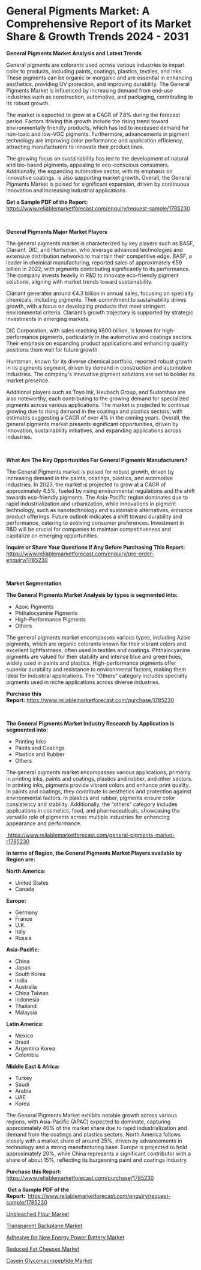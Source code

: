 <p><h1>General Pigments Market: A Comprehensive Report of its Market Share & Growth Trends 2024 - 2031</h1></p><p><strong>General Pigments Market Analysis and Latest Trends</strong></p>
<p><p>General pigments are colorants used across various industries to impart color to products, including paints, coatings, plastics, textiles, and inks. These pigments can be organic or inorganic and are essential in enhancing aesthetics, providing UV protection, and improving durability. The General Pigments Market is influenced by increasing demand from end-use industries such as construction, automotive, and packaging, contributing to its robust growth.</p><p>The market is expected to grow at a CAGR of 7.8% during the forecast period. Factors driving this growth include the rising trend toward environmentally friendly products, which has led to increased demand for non-toxic and low-VOC pigments. Furthermore, advancements in pigment technology are improving color performance and application efficiency, attracting manufacturers to innovate their product lines. </p><p>The growing focus on sustainability has led to the development of natural and bio-based pigments, appealing to eco-conscious consumers. Additionally, the expanding automotive sector, with its emphasis on innovative coatings, is also supporting market growth. Overall, the General Pigments Market is poised for significant expansion, driven by continuous innovation and increasing industrial applications. </p></p>
<p><strong>Get a Sample PDF of the Report:&nbsp;</strong> <a href="https://www.reliablemarketforecast.com/enquiry/request-sample/1785230?utm_campaign=1144&utm_medium=2&utm_source=Github&utm_content=ia&utm_term=08102024&utm_id=general-pigments">https://www.reliablemarketforecast.com/enquiry/request-sample/1785230</a></p>
<p>&nbsp;</p>
<p><strong>General Pigments Major Market Players</strong></p>
<p><p>The general pigments market is characterized by key players such as BASF, Clariant, DIC, and Huntsman, who leverage advanced technologies and extensive distribution networks to maintain their competitive edge. BASF, a leader in chemical manufacturing, reported sales of approximately €59 billion in 2022, with pigments contributing significantly to its performance. The company invests heavily in R&D to innovate eco-friendly pigment solutions, aligning with market trends toward sustainability.</p><p>Clariant generates around €4.3 billion in annual sales, focusing on specialty chemicals, including pigments. Their commitment to sustainability drives growth, with a focus on developing products that meet stringent environmental criteria. Clariant’s growth trajectory is supported by strategic investments in emerging markets.</p><p>DIC Corporation, with sales reaching ¥800 billion, is known for high-performance pigments, particularly in the automotive and coatings sectors. Their emphasis on expanding product applications and enhancing quality positions them well for future growth.</p><p>Huntsman, known for its diverse chemical portfolio, reported robust growth in its pigments segment, driven by demand in construction and automotive industries. The company's innovative pigment solutions are set to bolster its market presence.</p><p>Additional players such as Toyo Ink, Heubach Group, and Sudarshan are also noteworthy, each contributing to the growing demand for specialized pigments across various applications. The market is projected to continue growing due to rising demand in the coatings and plastics sectors, with estimates suggesting a CAGR of over 4% in the coming years. Overall, the general pigments market presents significant opportunities, driven by innovation, sustainability initiatives, and expanding applications across industries.</p></p>
<p>&nbsp;</p>
<p><strong>What Are The Key Opportunities For General Pigments Manufacturers?</strong></p>
<p><p>The General Pigments market is poised for robust growth, driven by increasing demand in the paints, coatings, plastics, and automotive industries. In 2023, the market is projected to grow at a CAGR of approximately 4.5%, fueled by rising environmental regulations and the shift towards eco-friendly pigments. The Asia-Pacific region dominates due to rapid industrialization and urbanization, while innovations in pigment technology, such as nanotechnology and sustainable alternatives, enhance product offerings. Future outlook indicates a shift toward durability and performance, catering to evolving consumer preferences. Investment in R&D will be crucial for companies to maintain competitiveness and capitalize on emerging opportunities.</p></p>
<p><strong>Inquire or Share Your Questions If Any Before Purchasing This Report:</strong> <a href="https://www.reliablemarketforecast.com/enquiry/pre-order-enquiry/1785230?utm_campaign=1144&utm_medium=2&utm_source=Github&utm_content=ia&utm_term=08102024&utm_id=general-pigments">https://www.reliablemarketforecast.com/enquiry/pre-order-enquiry/1785230</a></p>
<p>&nbsp;</p>
<p><strong>Market Segmentation</strong></p>
<p><strong>The General Pigments Market Analysis by types is segmented into:</strong></p>
<p><ul><li>Azoic Pigments</li><li>Phthalocyanine Pigments</li><li>High-Performance Pigments</li><li>Others</li></ul></p>
<p><p>The general pigments market encompasses various types, including Azoic pigments, which are organic colorants known for their vibrant colors and excellent lightfastness, often used in textiles and coatings. Phthalocyanine pigments are valued for their stability and intense blue and green hues, widely used in paints and plastics. High-performance pigments offer superior durability and resistance to environmental factors, making them ideal for industrial applications. The "Others" category includes specialty pigments used in niche applications across diverse industries.</p></p>
<p><strong>Purchase this Report:&nbsp;</strong><a href="https://www.reliablemarketforecast.com/purchase/1785230?utm_campaign=1144&utm_medium=2&utm_source=Github&utm_content=ia&utm_term=08102024&utm_id=general-pigments">https://www.reliablemarketforecast.com/purchase/1785230</a></p>
<p>&nbsp;</p>
<p><strong>The General Pigments Market Industry Research by Application is segmented into:</strong></p>
<p><ul><li>Printing Inks</li><li>Paints and Coatings</li><li>Plastics and Rubber</li><li>Others</li></ul></p>
<p><p>The general pigments market encompasses various applications, primarily in printing inks, paints and coatings, plastics and rubber, and other sectors. In printing inks, pigments provide vibrant colors and enhance print quality. In paints and coatings, they contribute to aesthetics and protection against environmental factors. In plastics and rubber, pigments ensure color consistency and stability. Additionally, the “others” category includes applications in cosmetics, food, and pharmaceuticals, showcasing the versatile role of pigments across multiple industries for enhancing appearance and performance.</p></p>
<p><a href="https://www.reliablemarketforecast.com/general-pigments-market-r1785230?utm_campaign=1144&utm_medium=2&utm_source=Github&utm_content=ia&utm_term=08102024&utm_id=general-pigments">&nbsp;https://www.reliablemarketforecast.com/general-pigments-market-r1785230</a></p>
<p><strong>In terms of Region, the General Pigments Market Players available by Region are:</strong></p>
<p>
    <p> <strong> North America: </strong>
        <ul>
            <li>United States</li>
            <li>Canada</li>
        </ul>
        </p> 
    <p> <strong> Europe: </strong>
        <ul>
            <li>Germany</li>
            <li>France</li>
            <li>U.K.</li>
            <li>Italy</li>
            <li>Russia</li>
        </ul>
        </p> 
    <p> <strong> Asia-Pacific: </strong>
        <ul>
            <li>China</li>
            <li>Japan</li>
            <li>South Korea</li>
            <li>India</li>
            <li>Australia</li>
            <li>China Taiwan</li>
            <li>Indonesia</li>
            <li>Thailand</li>
            <li>Malaysia</li>
        </ul>
        </p> 
    <p> <strong> Latin America: </strong>
        <ul>
            <li>Mexico</li>
            <li>Brazil</li>
            <li>Argentina Korea</li>
            <li>Colombia</li>
        </ul>
        </p> 
    <p> <strong> Middle East & Africa: </strong>
        <ul>
            <li>Turkey</li>
            <li>Saudi</li>
            <li>Arabia</li>
            <li>UAE</li>
            <li>Korea</li>
        </ul>
    </p>
    </p>
<p><p>The General Pigments Market exhibits notable growth across various regions, with Asia-Pacific (APAC) expected to dominate, capturing approximately 40% of the market share due to rapid industrialization and demand from the coatings and plastics sectors. North America follows closely with a market share of around 25%, driven by advancements in technology and a strong manufacturing base. Europe is projected to hold approximately 20%, while China represents a significant contributor with a share of about 15%, reflecting its burgeoning paint and coatings industry.</p></p>
<p><strong>Purchase this Report: </strong><a href="https://www.reliablemarketforecast.com/purchase/1785230?utm_campaign=1144&utm_medium=2&utm_source=Github&utm_content=ia&utm_term=08102024&utm_id=general-pigments">https://www.reliablemarketforecast.com/purchase/1785230</a></p>
<p>&nbsp;<strong>Get a Sample PDF of the Report:&nbsp;&nbsp;</strong><a href="https://www.reliablemarketforecast.com/enquiry/request-sample/1785230?utm_campaign=1144&utm_medium=2&utm_source=Github&utm_content=ia&utm_term=08102024&utm_id=general-pigments">https://www.reliablemarketforecast.com/enquiry/request-sample/1785230</a></p>
<p><strong></strong></p>
<p><p><a href="https://issuu.com/reportprime-2/docs/unbleached-flour-market-size-2030.p_8c462d7577c70a?utm_campaign=1144&utm_medium=2&utm_source=Github&utm_content=ia&utm_term=08102024&utm_id=general-pigments">Unbleached Flour Market</a></p><p><a href="https://github.com/hollyv2vajass/Market-Research-Report-List-1/blob/main/transparent-backplane-market.md?utm_campaign=1144&utm_medium=2&utm_source=Github&utm_content=ia&utm_term=08102024&utm_id=general-pigments">Transparent Backplane Market</a></p><p><a href="https://github.com/miracleabn/Market-Research-Report-List-1/blob/main/adhesive-for-new-energy-power-battery-market.md?utm_campaign=1144&utm_medium=2&utm_source=Github&utm_content=ia&utm_term=08102024&utm_id=general-pigments">Adhesive for New Energy Power Battery Market</a></p><p><a href="https://www.linkedin.com/pulse/reduced-fat-cheeses-market-overview-regional-outlook-competitive-5hjbf?utm_campaign=1144&utm_medium=2&utm_source=Github&utm_content=ia&utm_term=08102024&utm_id=general-pigments">Reduced Fat Cheeses Market</a></p><p><a href="https://www.linkedin.com/pulse/consumer-behavior-shifts-casein-glycomacropeptide-market-demand-zuurf?utm_campaign=1144&utm_medium=2&utm_source=Github&utm_content=ia&utm_term=08102024&utm_id=general-pigments">Casein Glycomacropeptide Market</a></p></p>